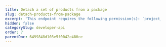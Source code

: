 ```yaml
---
title: Detach a set of products from a package
slug: detach-products-from-package
excerpt: 'This endpoint requires the following permission(s): `project_configuration:packages:read_write`.'
hidden: false
categorySlug: developer-api
order: 7
parentDoc: 6499848d103e5f0042e480ce
---
```

